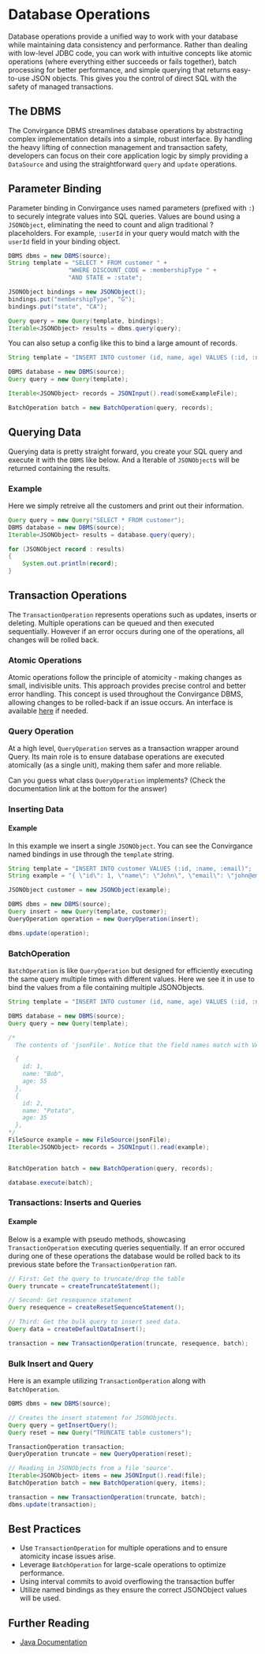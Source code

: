 # Database Operations

Database operations provide a unified way to work with your database while maintaining data consistency and performance. Rather than dealing with low-level JDBC code, you can work with intuitive concepts like atomic operations (where everything either succeeds or fails together), batch processing for better performance, and simple querying that returns easy-to-use JSON objects. This gives you the control of direct SQL with the safety of managed transactions.

## The DBMS

The Convirgance DBMS streamlines database operations by abstracting complex implementation details into a simple, robust interface. By handling the heavy lifting of connection management and transaction safety, developers can focus on their core application logic by simply providing a `DataSource` and using the straightforward `query` and `update` operations.

## Parameter Binding

Parameter binding in Convirgance uses named parameters (prefixed with `:`) to securely integrate values into SQL queries. Values are bound using a `JSONObject`, eliminating the need to count and align traditional ? placeholders. For example, `:userId` in your query would match with the `userId` field in your binding object.

```java
DBMS dbms = new DBMS(source);
String template = "SELECT * FROM customer " +
                 "WHERE DISCOUNT_CODE = :membershipType " +
                 "AND STATE = :state";

JSONObject bindings = new JSONObject();
bindings.put("membershipType", "G");
bindings.put("state", "CA");

Query query = new Query(template, bindings);
Iterable<JSONObject> results = dbms.query(query);
```

You can also setup a config like this to bind a large amount of records.

```java
String template = "INSERT INTO customer (id, name, age) VALUES (:id, :name, :age)";

DBMS database = new DBMS(source);
Query query = new Query(template);

Iterable<JSONObject> records = JSONInput().read(someExampleFile);

BatchOperation batch = new BatchOperation(query, records);
```

## Querying Data

Querying data is pretty straight forward, you create your SQL query and execute it with the `DBMS` like below. And a Iterable of `JSONObject`s will be returned containing the results.

### Example

Here we simply retreive all the customers and print out their information.

```java
Query query = new Query("SELECT * FROM customer");
DBMS database = new DBMS(source);
Iterable<JSONObject> results = database.query(query);

for (JSONObject record : results)
{
    System.out.println(record);
}
```

## Transaction Operations

The `TransactionOperation` represents operations such as updates, inserts or deleting. Multiple operations can be queued and then executed sequentially. However if an error occurs during one of the operations, all changes will be rolled back.

### Atomic Operations

Atomic operations follow the principle of atomicity - making changes as small, indivisible units. This approach provides precise control and better error handling. This concept is used throughout the Convirgance DBMS, allowing changes to be rolled-back if an issue occurs. An interface is available [here](https://docs.invirgance.com/javadocs/convirgance/latest/com/invirgance/convirgance/dbms/AtomicOperation.html) if needed.

### Query Operation

At a high level, `QueryOperation` serves as a transaction wrapper around Query. Its main role is to ensure database operations are executed atomically (as a single unit), making them safer and more reliable.

Can you guess what class `QueryOperation` implements? (Check the documentation link at the bottom for the answer)

### Inserting Data

#### Example

In this example we insert a single `JSONObject`. You can see the Convirgance named bindings in use through the `template` string.

```java
String template = "INSERT INTO customer VALUES (:id, :name, :email)";
String example = "{ \"id\": 1, \"name\": \"John\", \"email\": \"john@email.com\" }";

JSONObject customer = new JSONObject(example);

DBMS dbms = new DBMS(source);
Query insert = new Query(template, customer);
QueryOperation operation = new QueryOperation(insert);

dbms.update(operation);
```

### BatchOperation

`BatchOperation` is like `QueryOperation` but designed for efficiently executing the same query multiple times with different values. Here we see it in use to bind the values from a file containing multiple JSONObjects.

```java
String template = "INSERT INTO customer (id, name, age) VALUES (:id, :name, :age)";

DBMS database = new DBMS(source);
Query query = new Query(template);

/*
  The contents of 'jsonFile'. Notice that the field names match with VALUES

  {
    id: 1,
    name: "Bob",
    age: 55
  },
  {
    id: 2,
    name: "Potato",
    age: 35
  },
*/
FileSource example = new FileSource(jsonFile);
Iterable<JSONObject> records = JSONInput().read(example);


BatchOperation batch = new BatchOperation(query, records);

database.execute(batch);
```

### Transactions: Inserts and Queries

#### Example

Below is a example with pseudo methods, showcasing `TransactionOperation` executing queries sequentially. If an error occured during one of these operations the database would be rolled back to its previous state before the `TransactionOperation` ran.

```java
// First: Get the query to truncate/drop the table
Query truncate = createTruncateStatement();

// Second: Get resequence statement
Query resequence = createResetSequenceStatement();

// Third: Get the bulk query to insert seed data.
Query data = createDefaultDataInsert();

transaction = new TransactionOperation(truncate, resequence, batch);
```

### Bulk Insert and Query

Here is an example utilizing `TransactionOperation` along with `BatchOperation`.

```java
DBMS dbms = new DBMS(source);

// Creates the insert statement for JSONObjects.
Query query = getInsertQuery();
Query reset = new Query("TRUNCATE table customers");

TransactionOperation transaction;
QueryOperation truncate = new QueryOperation(reset);

// Reading in JSONObjects from a file 'source'.
Iterable<JSONObject> items = new JSONInput().read(file);
BatchOperation batch = new BatchOperation(query, items);

transaction = new TransactionOperation(truncate, batch);
dbms.update(transaction);
```

## Best Practices

- Use `TransactionOperation` for multiple operations and to ensure atomicity incase issues arise.
- Leverage `BatchOperation` for large-scale operations to optimize performance.
- Using interval commits to avoid overflowing the transaction buffer
- Utilize named bindings as they ensure the correct JSONObject values will be used.

## Further Reading

- [Java Documentation](https://docs.invirgance.com/javadocs/convirgance/latest/com/invirgance/convirgance/dbms/package-summary.html)
